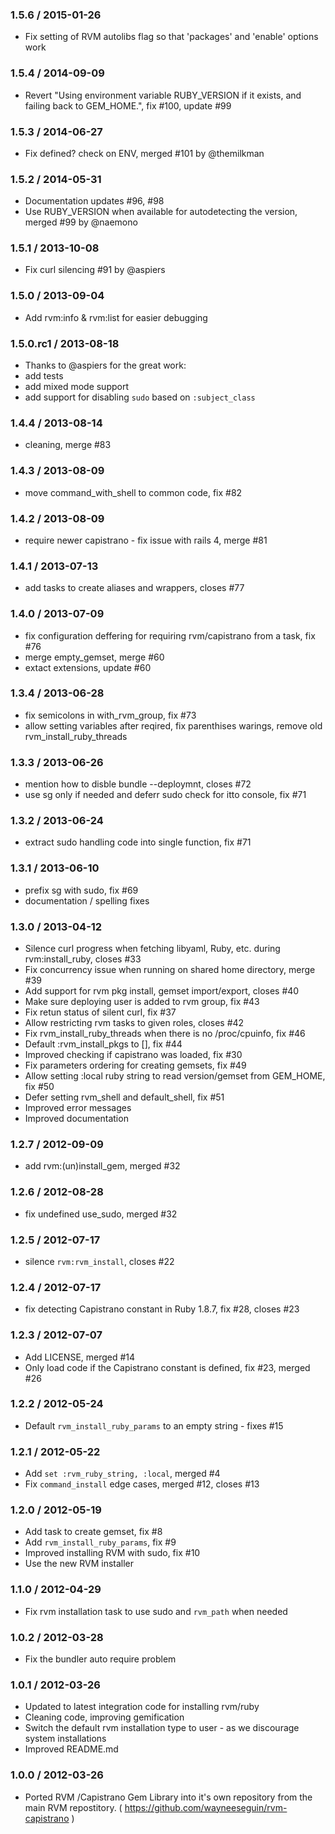 ### 1.5.6 / 2015-01-26

* Fix setting of RVM autolibs flag so that 'packages' and 'enable' options work

### 1.5.4 / 2014-09-09

* Revert "Using environment variable RUBY_VERSION if it exists, and failing back to GEM_HOME.", fix #100, update #99

### 1.5.3 / 2014-06-27

* Fix defined? check on ENV, merged #101 by @themilkman

### 1.5.2 / 2014-05-31

* Documentation updates #96, #98
* Use RUBY_VERSION when available for autodetecting the version, merged #99 by @naemono

### 1.5.1 / 2013-10-08

* Fix curl silencing #91 by @aspiers

### 1.5.0 / 2013-09-04

* Add rvm:info & rvm:list for easier debugging

### 1.5.0.rc1 / 2013-08-18

* Thanks to @aspiers for the great work:
* add tests
* add mixed mode support
* add support for disabling `sudo` based on `:subject_class`

### 1.4.4 / 2013-08-14

* cleaning, merge #83

### 1.4.3 / 2013-08-09

* move command_with_shell to common code, fix #82

### 1.4.2 / 2013-08-09

* require newer capistrano - fix issue with rails 4, merge #81

### 1.4.1 / 2013-07-13

* add tasks to create aliases and wrappers, closes #77

### 1.4.0 / 2013-07-09

* fix configuration deffering for requiring rvm/capistrano from a task, fix #76
* merge empty_gemset, merge #60
* extact extensions, update #60

### 1.3.4 / 2013-06-28

* fix semicolons in with_rvm_group, fix #73
* allow setting variables after reqired, fix parenthises warings, remove old rvm_install_ruby_threads

### 1.3.3 / 2013-06-26

* mention how to disble bundle --deploymnt, closes #72
* use sg only if needed and deferr sudo check for itto console, fix #71

### 1.3.2 / 2013-06-24

* extract sudo handling code into single function, fix #71

### 1.3.1 / 2013-06-10

* prefix sg with sudo, fix #69
* documentation / spelling fixes

### 1.3.0 / 2013-04-12

* Silence curl progress when fetching libyaml, Ruby, etc. during rvm:install_ruby, closes #33
* Fix concurrency issue when running on shared home directory, merge #39
* Add support for rvm pkg install, gemset import/export, closes #40
* Make sure deploying user is added to rvm group, fix #43
* Fix retun status of silent curl, fix #37
* Allow restricting rvm tasks to given roles, closes #42
* Fix rvm_install_ruby_threads when there is no /proc/cpuinfo, fix #46
* Default :rvm_install_pkgs to [], fix #44
* Improved checking if capistrano was loaded, fix #30
* Fix parameters ordering for creating gemsets, fix #49
* Allow setting :local ruby string to read version/gemset from GEM_HOME, fix #50
* Defer setting rvm_shell and default_shell, fix #51
* Improved error messages
* Improved documentation

### 1.2.7 / 2012-09-09

* add rvm:(un)install_gem, merged #32

### 1.2.6 / 2012-08-28

* fix undefined use_sudo, merged #32

### 1.2.5 / 2012-07-17

* silence `rvm:rvm_install`, closes #22

### 1.2.4 / 2012-07-17

* fix detecting Capistrano constant in Ruby 1.8.7, fix #28, closes #23

### 1.2.3 / 2012-07-07

* Add LICENSE, merged #14
* Only load code if the Capistrano constant is defined, fix #23, merged #26

### 1.2.2 / 2012-05-24

* Default `rvm_install_ruby_params` to an empty string - fixes #15

### 1.2.1 / 2012-05-22

* Add `set :rvm_ruby_string, :local`, merged #4
* Fix `command_install` edge cases, merged #12, closes #13

### 1.2.0 / 2012-05-19

* Add task to create gemset, fix #8
* Add `rvm_install_ruby_params`, fix #9
* Improved installing RVM with sudo, fix #10
* Use the new RVM installer

### 1.1.0 / 2012-04-29

* Fix rvm installation task to use sudo and `rvm_path` when needed

### 1.0.2 / 2012-03-28

* Fix the bundler auto require problem

### 1.0.1 / 2012-03-26

* Updated to latest integration code for installing rvm/ruby
* Cleaning code, improving gemification
* Switch the default rvm installation type to user - as we discourage system installations
* Improved README.md

### 1.0.0 / 2012-03-26

* Ported RVM /Capistrano Gem Library into it's own repository from the main RVM
  repostitory. ( https://github.com/wayneeseguin/rvm-capistrano )
